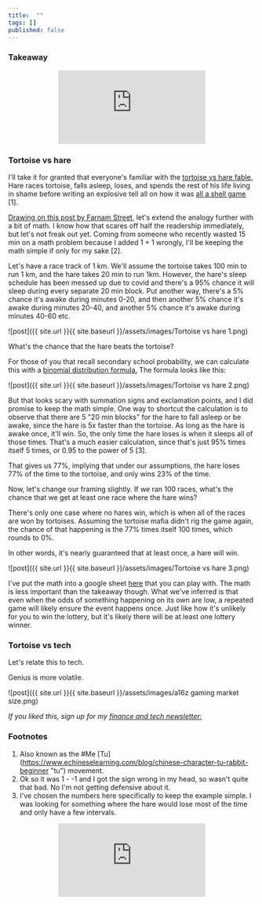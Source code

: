 ```yaml
---
title:  ""  
tags: []
published: false
---
```


### Takeaway

<style>
      .iframe-container {
        overflow: hidden;        
        padding-top: 50%; <!-- Calculated from the aspect ration of the content (in case of 16:9 it is 9/16= 0.5625) -->
        position: relative;
      }
      .iframe-container iframe { 
         border: 0;
         height: 100%; <!-- Finally, width and height are set to 100% so the iframe takes up 100% of the containers space. -->
         left: 0;
         position: absolute;
         top: 0;
         width: 100%;
         display: block;
         margin: 0 auto; <!-- center image -->
      }
      <!-- 4x3 Aspect Ratio -->
      .iframe-container-4x3 {
        padding-top: 75%;
      }
</style> 

<div class="iframe-container-4x3">
  <p align="center"><iframe src="https://avoidboringpeople.substack.com/embed" frameborder="0" scrolling="no"> </iframe></p>
</div>

### Tortoise vs hare

I'll take it for granted that everyone's familiar with the [tortoise vs hare fable.](http://read.gov/aesop/025.html "aesop") Hare races tortoise, falls asleep, loses, and spends the rest of his life living in shame before writing an explosive tell all on how it was [all a shell game](https://en.wikipedia.org/wiki/Shell_game "shell") \[1\].

[Drawing on this post by Farnam Street](https://fs.blog/2016/07/james-march-the-trouble-with-genius/ "FS"), let's extend the analogy further with a bit of math. I know how that scares off half the readership immediately, but let's not freak out yet. Coming from someone who recently wasted 15 min on a math problem because I added 1 + 1 wrongly, I'll be keeping the math simple if only for my sake \[2\]. 

Let's have a race track of 1 km. We'll assume the tortoise takes 100 min to run 1 km, and the hare takes 20 min to run 1km. However, the hare's sleep schedule has been messed up due to covid and there's a 95% chance it will sleep during every separate 20 min block. Put another way, there's a 5% chance it's awake during minutes 0-20, and then another 5% chance it's awake during minutes 20-40, and another 5% chance it's awake during minutes 40-60 etc.

![post]({{ site.url }}{{ site.baseurl }}/assets/images/Tortoise vs hare 1.png)

What's the chance that the hare beats the tortoise? 

For those of you that recall secondary school probability, we can calculate this with a [binomial distribution formula.](https://online.stat.psu.edu/stat414/lesson/10/10.3 "binom") The formula looks like this: 

![post]({{ site.url }}{{ site.baseurl }}/assets/images/Tortoise vs hare 2.png)

But that looks scary with summation signs and exclamation points, and I did promise to keep the math simple. One way to shortcut the calculation is to observe that there are 5 "20 min blocks" for the hare to fall asleep or be awake, since the hare is 5x faster than the tortoise. As long as the hare is awake once, it'll win. So, the only time the hare loses is when it sleeps all of those times. That's a much easier calculation, since that's just 95% times itself 5 times, or 0.95 to the power of 5 \[3\]. 

That gives us 77%, implying that under our assumptions, the hare loses 77% of the time to the tortoise, and only wins 23% of the time.

Now, let's change our framing slightly. If we ran 100 races, what's the chance that we get at least one race where the hare wins? 

There's only one case where no hares win, which is when all of the races are won by tortoises. Assuming the tortoise mafia didn't rig the game again, the chance of that happening is the 77% times itself 100 times, which rounds to 0%.

In other words, it's nearly guaranteed that at least once, a hare will win.

![post]({{ site.url }}{{ site.baseurl }}/assets/images/Tortoise vs hare 3.png)

I've put the math into a google sheet [here](https://docs.google.com/spreadsheets/d/1-_LV1ewb0D4DsERENaM_xp0oy8pHH7xWmAvNX8H9bdE/edit?usp=sharing "sheet") that you can play with. The math is less important than the takeaway though. What we've inferred is that even when the odds of something happening on its own are low, a repeated game will likely ensure the event happens once. Just like how it's unlikely for you to win the lottery, but it's likely there will be at least one lottery winner.

### Tortoise vs tech

Let's relate this to tech. 

Genius is more volatile. 

![post]({{ site.url }}{{ site.baseurl }}/assets/images/a16z gaming market size.png)

*If you liked this, sign up for my [finance and tech newsletter:](https://avoidboringpeople.substack.com/ "ABP")*

### Footnotes

1. Also known as the #Me \[Tu\](https://www.echineselearning.com/blog/chinese-character-tu-rabbit-beginner "tu") movement.
2. Ok so it was 1 - -1 and I got the sign wrong in my head, so wasn't quite that bad. No I'm not getting defensive about it.
3. I've chosen the numbers here specifically to keep the example simple. I was looking for something where the hare would lose most of the time and only have a few intervals.

<div class="iframe-container-4x3">
  <p align="center"><iframe src="https://avoidboringpeople.substack.com/embed" frameborder="0" scrolling="no"> </iframe></p>
</div>
